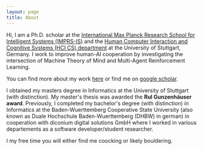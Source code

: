 ```yaml
---
layout: page
title: About
---
```



Hi, I am a Ph.D. scholar at the [International Max Planck Research School for Intelligent Systems (IMPRS-IS)](https://imprs.is.mpg.de) and the [Human Computer Interaction and Cognitive Systems (HCI CS) department](https://www.perceptualui.org/) at the University of Stuttgart, Germany. 
I work to improve human-AI cooperation by investigating the intersection of Machine Theory of Mind and Multi-Agent Reinforcement Learning.

You can find more about my work [here](https://www.perceptualui.org/people/ruhdorfer/) or find me on [google scholar](https://scholar.google.de/citations?user=Bb4aplwAAAAJ&hl=de).

I obtained my masters degree in Informatics at the University of Stuttgart (with distinction).
My master's thesis was awarded the **Rul Gunzenhäuser award**.
Previously, I completed my bachelor's degree (with distinction) in Informatics at the Baden-Wuerttemberg Cooperative State University (also known as Duale Hochschule Baden-Wuerttemberg (DHBW) in german) in cooperation with diconium digital solutions GmbH where I worked in various departements as a software developer/student researcher.

I my free time you will either find me coocking or likely bouldering.




